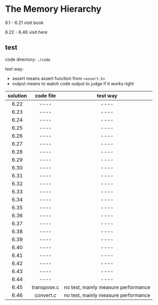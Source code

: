 # The Memory Hierarchy

6.1 - 6.21 visit book

6.22 - 6.46 visit here

## test

code directory: `./code`

test way:

- assert means assert function from `<assert.h>`
- output means to watch code output to judge if it works right

|solution|code file|test way|
|:------:|:-------:|:------:|
|6.22|----|----|
|6.23|----|----|
|6.24|----|----|
|6.25|----|----|
|6.26|----|----|
|6.27|----|----|
|6.28|----|----|
|6.29|----|----|
|6.30|----|----|
|6.31|----|----|
|6.32|----|----|
|6.33|----|----|
|6.34|----|----|
|6.35|----|----|
|6.36|----|----|
|6.37|----|----|
|6.38|----|----|
|6.39|----|----|
|6.40|----|----|
|6.41|----|----|
|6.42|----|----|
|6.43|----|----|
|6.44|----|----|
|6.45|transpose.c|no test, mainly measure performance|
|6.46|convert.c|no test, mainly measure performance|


